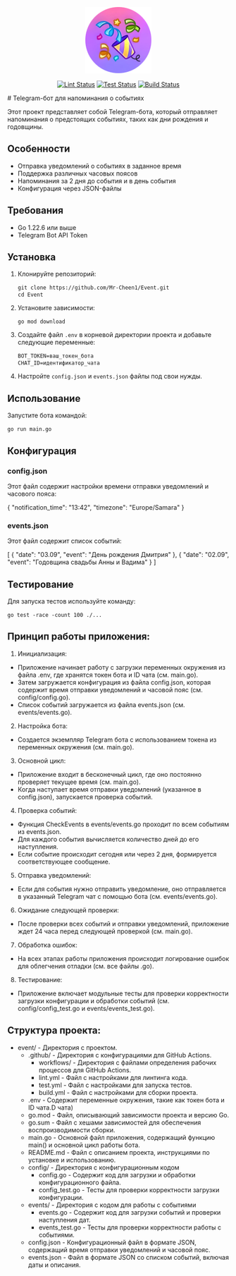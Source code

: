 <p align="center">
  <img src="event.png" width="150">
</p>

<p align="center">
  <a href="https://github.com/Mr-Cheen1/Event/actions/workflows/lint.yml"><img src="https://github.com/Mr-Cheen1/Event/actions/workflows/lint.yml/badge.svg" alt="Lint Status"/></a>
  <a href="https://github.com/Mr-Cheen1/Event/actions/workflows/test.yml"><img src="https://github.com/Mr-Cheen1/Event/actions/workflows/test.yml/badge.svg" alt="Test Status"/></a>
  <a href="https://github.com/Mr-Cheen1/Event/actions/workflows/build.yml"><img src="https://github.com/Mr-Cheen1/Event/actions/workflows/build.yml/badge.svg" alt="Build Status"/></a>
</p>
# Telegram-бот для напоминания о событиях

Этот проект представляет собой Telegram-бота, который отправляет напоминания о предстоящих событиях, таких как дни рождения и годовщины.

## Особенности

- Отправка уведомлений о событиях в заданное время
- Поддержка различных часовых поясов
- Напоминания за 2 дня до события и в день события
- Конфигурация через JSON-файлы

## Требования

- Go 1.22.6 или выше
- Telegram Bot API Token

## Установка

1. Клонируйте репозиторий:
   
   ```
   git clone https://github.com/Mr-Cheen1/Event.git
   cd Event
   ```

2. Установите зависимости:
   
   ```
   go mod download
   ```

3. Создайте файл `.env` в корневой директории проекта и добавьте следующие переменные:
   
   ```
   BOT_TOKEN=ваш_токен_бота
   CHAT_ID=идентификатор_чата
   ```

4. Настройте `config.json` и `events.json` файлы под свои нужды.

## Использование

Запустите бота командой:

```
go run main.go
```
## Конфигурация

### config.json

Этот файл содержит настройки времени отправки уведомлений и часового пояса:

{
"notification_time": "13:42",
"timezone": "Europe/Samara"
}

### events.json

Этот файл содержит список событий:

[
{
"date": "03.09",
"event": "День рождения Дмитрия"
},
{
"date": "02.09",
"event": "Годовщина свадьбы Анны и Вадима"
}
]

## Тестирование

Для запуска тестов используйте команду:

```
go test -race -count 100 ./...
```

## Принцип работы приложения:

1. Инициализация:
- Приложение начинает работу с загрузки переменных окружения из файла .env, где хранятся токен бота и ID чата (см. main.go).
- Затем загружается конфигурация из файла config.json, которая содержит время отправки уведомлений и часовой пояс (см. config/config.go).
- Список событий загружается из файла events.json (см. events/events.go).

2. Настройка бота:
- Создается экземпляр Telegram бота с использованием токена из переменных окружения (см. main.go).

3. Основной цикл:
- Приложение входит в бесконечный цикл, где оно постоянно проверяет текущее время (см. main.go).
- Когда наступает время отправки уведомлений (указанное в config.json), запускается проверка событий.

4. Проверка событий:
- Функция CheckEvents в events/events.go проходит по всем событиям из events.json.
- Для каждого события вычисляется количество дней до его наступления.
- Если событие происходит сегодня или через 2 дня, формируется соответствующее сообщение.

5. Отправка уведомлений:
- Если для события нужно отправить уведомление, оно отправляется в указанный Telegram чат с помощью бота (см. events/events.go).

6. Ожидание следующей проверки:
- После проверки всех событий и отправки уведомлений, приложение ждет 24 часа перед следующей проверкой (см. main.go).

7. Обработка ошибок:
- На всех этапах работы приложения происходит логирование ошибок для облегчения отладки (см. все файлы .go).

8. Тестирование:
- Приложение включает модульные тесты для проверки корректности загрузки конфигурации и обработки событий (см. config/config_test.go и events/events_test.go).

## Структура проекта:

- event/ - Директория с проектом.
  - .github/ - Директория с конфигурациями для GitHub Actions.
    - workflows/ - Директория с файлами определения рабочих процессов для GitHub Actions.
     - lint.yml - Файл с настройками для линтинга кода.
     - test.yml - Файл с настройками для запуска тестов.
     - build.yml - Файл с настройками для сборки проекта.
  - .env - Содержит переменные окружения, такие как токен бота и ID чата.D чата)
  - go.mod - Файл, описывающий зависимости проекта и версию Go.
  - go.sum - Файл с хешами зависимостей для обеспечения воспроизводимости сборки.
  - main.go - Основной файл приложения, содержащий функцию main() и основной цикл работы бота.
  - README.md - Файл с описанием проекта, инструкциями по установке и использованию.
  - config/ - Директория с конфигурационным кодом
    - config.go - Содержит код для загрузки и обработки конфигурационного файла.
    - config_test.go - Тесты для проверки корректности загрузки конфигурации.
  - events/ - Директория с кодом для работы с событиями
    - events.go - Содержит код для загрузки событий и проверки наступления дат.
    - events_test.go - Тесты для проверки корректности работы с событиями.
  - config.json - Конфигурационный файл в формате JSON, содержащий время отправки уведомлений и часовой пояс.
  - events.json - Файл в формате JSON со списком событий, включая даты и описания.